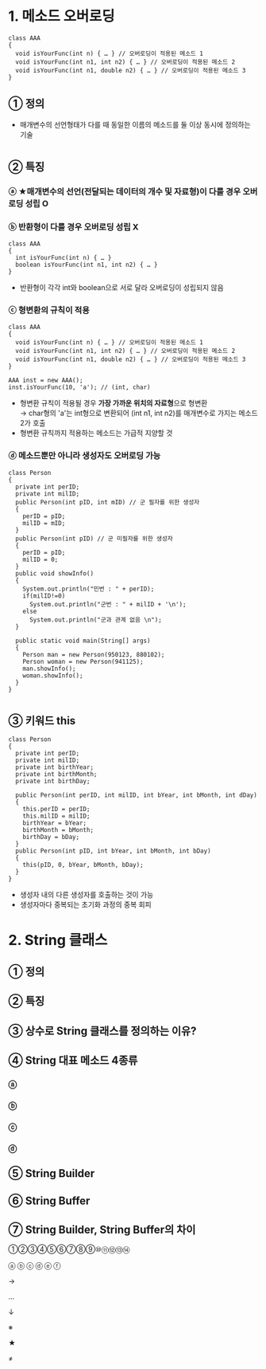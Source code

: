 # 1. 메소드 오버로딩  
~~~
class AAA
{
  void isYourFunc(int n) { … } // 오버로딩이 적용된 메소드 1
  void isYourFunc(int n1, int n2) { … } // 오버로딩이 적용된 메소드 2
  void isYourFunc(int n1, double n2) { … } // 오버로딩이 적용된 메소드 3
}
~~~  
## ① 정의  
- 매개변수의 선언형태가 다를 때 동일한 이름의 메소드를 둘 이상 동시에 정의하는 기술  
#
## ② 특징  
### ⓐ ★매개변수의 선언(전달되는 데이터의 개수 및 자료형)이 다를 경우 오버로딩 성립 O  
### ⓑ 반환형이 다를 경우 오버로딩 성립 X  
~~~
class AAA
{
  int isYourFunc(int n) { … } 
  boolean isYourFunc(int n1, int n2) { … } 
}
~~~  
- 반환형이 각각 int와 boolean으로 서로 달라 오버로딩이 성립되지 않음  
### ⓒ 형변환의 규칙이 적용  
~~~
class AAA
{
  void isYourFunc(int n) { … } // 오버로딩이 적용된 메소드 1
  void isYourFunc(int n1, int n2) { … } // 오버로딩이 적용된 메소드 2
  void isYourFunc(int n1, double n2) { … } // 오버로딩이 적용된 메소드 3
}
~~~
~~~
AAA inst = new AAA();
inst.isYourFunc(10, 'a'); // (int, char)
~~~
- 형변환 규칙이 적용될 경우 **가장 가까운 위치의 자료형**으로 형변환  
→ char형의 'a'는 int형으로 변환되어 (int n1, int n2)를 매개변수로 가지는 메소드 2가 호출  
- 형변환 규칙까지 적용하는 메소드는 가급적 지양할 것  
### ⓓ 메소드뿐만 아니라 생성자도 오버로딩 가능  
~~~
class Person
{
  private int perID;
  private int milID;
  public Person(int pID, int mID) // 군 필자를 위한 생성자
  {
    perID = pID;
    milID = mID;
  }
  public Person(int pID) // 군 미필자를 위한 생성자
  {
    perID = pID;
    milID = 0;
  }
  public void showInfo()
  {
    System.out.println("민번 : " + perID);
    if(milID!=0)
      System.out.println("군번 : " + milID + '\n');
    else
      System.out.println("군과 관계 없음 \n");
  }
  
  public static void main(String[] args)
  {
    Person man = new Person(950123, 880102);
    Person woman = new Person(941125);
    man.showInfo();
    woman.showInfo();
  }
}
~~~  
#
## ③ 키워드 this  
~~~
class Person 
{
  private int perID;
  private int milID;
  private int birthYear;
  private int birthMonth;
  private int birthDay;
    
  public Person(int perID, int milID, int bYear, int bMonth, int dDay) 
  {
    this.perID = perID;
    this.milID = milID;
    birthYear = bYear;
    birthMonth = bMonth;
    birthDay = bDay;
  }
  public Person(int pID, int bYear, int bMonth, int bDay) 
  {
    this(pID, 0, bYear, bMonth, bDay);
  }
}
~~~  
- 생성자 내의 다른 생성자를 호출하는 것이 가능  
- 생성자마다 중복되는 초기화 과정의 중복 회피  
#
# 2. String 클래스  
## ① 정의  
## ② 특징  
## ③ 상수로 String 클래스를 정의하는 이유?  
## ④ String 대표 메소드 4종류  
### ⓐ 
### ⓑ 
### ⓒ 
### ⓓ 
## ⑤ String Builder  
## ⑥ String Buffer  
## ⑦ String Builder, String Buffer의 차이  

①②③④⑤⑥⑦⑧⑨⑩⑪⑫⑬⑭

ⓐ ⓑ ⓒ ⓓ ⓔ ⓕ

→

…

↓

※

★

≠
